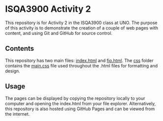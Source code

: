 # ISQA3900 Activity 2

This repository is for Activity 2 in the ISQA3900 class at UNO. The purpose of this activity is to demonstrate the creation of a couple of web pages with content, and using Git and GitHub for source control.

## Contents

This repository has two main files: [index.html]() and [fio.html](). The [css]() folder contains the [main.css]() file used throughout the .html files for formatting and design.

## Usage

The pages can be displayed by copying the repository locally to your computer and opening the index.html from your file explorer. Alternatively, this repository is also hosted using GitHub Pages and can be viewed from the internet.